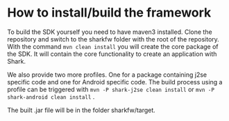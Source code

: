 # How to install/build the framework

To build the SDK yourself you need to have maven3 installed.
Clone the repository and switch to the sharkfw folder with the root of the repository.
With the command `mvn clean install` you will create the core package of the SDK.
It will contain the core functionality to create an application with Shark.

We also provide two more profiles. One for a package containing j2se specific code and one for Android specific code.
The build process using a profile can be triggered with `mvn -P shark-j2se clean install` or `mvn -P shark-android clean install` .

The built .jar file will be in the folder sharkfw/target.
